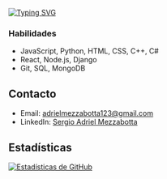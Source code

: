 [![Typing SVG](https://readme-typing-svg.herokuapp.com?font=Fira+Code&pause=1000&color=0FD7FF&background=000000&width=435&lines=Sergio+Adriel+Mezzabotta)](https://git.io/typing-svg)

### Habilidades

- JavaScript, Python, HTML, CSS, C++, C#
- React, Node.js, Django
- Git, SQL, MongoDB

## Contacto

- Email: adrielmezzabotta123@gmail.com
- LinkedIn: [Sergio Adriel Mezzabotta](https://www.linkedin.com/in/sergio-adriel-mezzabotta/)

## Estadísticas

[![Estadísticas de GitHub](https://github-readme-stats.vercel.app/api?username=SergioMezzabotta&show_icons=true&theme=radical)](https://github.com/SergioMezzabotta)

